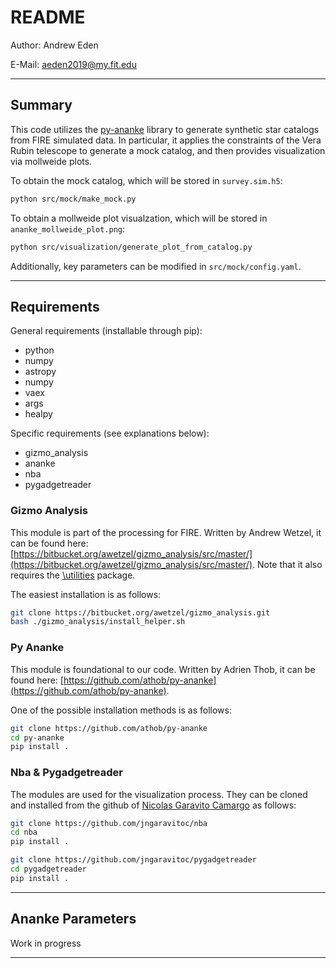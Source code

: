 # README

Author: Andrew Eden

E-Mail: aeden2019@my.fit.edu

---

## Summary

This code utilizes the [py-ananke](https://arxiv.org/abs/2312.02268) library to generate synthetic star catalogs from FIRE simulated data. In particular, it applies the constraints of the Vera Rubin telescope to generate a mock catalog, and then provides visualization via mollweide plots. 

To obtain the mock catalog, which will be stored in `survey.sim.h5`: 

```Bash
python src/mock/make_mock.py
```

To obtain a mollweide plot visualzation, which will be stored in `ananke_mollweide_plot.png`:

```Bash
python src/visualization/generate_plot_from_catalog.py
```

Additionally, key parameters can be modified in `src/mock/config.yaml`.

---

## Requirements

General requirements (installable through pip):
* python
* numpy
* astropy
* numpy
* vaex
* args
* healpy

Specific requirements (see explanations below): 
* gizmo_analysis
* ananke
* nba
* pygadgetreader

### Gizmo Analysis

This module is part of the processing for FIRE. Written by Andrew Wetzel, it can be found here: [https://bitbucket.org/awetzel/gizmo_analysis/src/master/](https://bitbucket.org/awetzel/gizmo_analysis/src/master/). Note that it also requires the [\utilities](https://bitbucket.org/awetzel/utilities/src/master/) package.  

The easiest installation is as follows:

```Bash 
git clone https://bitbucket.org/awetzel/gizmo_analysis.git
bash ./gizmo_analysis/install_helper.sh
```

### Py Ananke 

This module is foundational to our code.  Written by Adrien Thob, it can be found here: [https://github.com/athob/py-ananke](https://github.com/athob/py-ananke). 

One of the possible installation methods is as follows:
```Bash
git clone https://github.com/athob/py-ananke
cd py-ananke
pip install .

```

### Nba & Pygadgetreader

The modules are used for the visualization process. They can be cloned and installed from the github of [Nicolas Garavito Camargo](https://github.com/jngaravitoc) as follows:

```Bash
git clone https://github.com/jngaravitoc/nba
cd nba
pip install .
```

```Bash 
git clone https://github.com/jngaravitoc/pygadgetreader
cd pygadgetreader
pip install .
```

---

## Ananke Parameters

Work in progress

---

